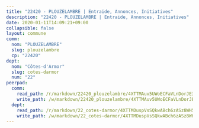 ```yaml
---
title: "22420 - PLOUZELAMBRE | Entraide, Annonces, Initiatives"
description: "22420 - PLOUZELAMBRE | Entraide, Annonces, Initiatives"
date: 2020-01-11T14:09:21+09:00
collapsible: false
layout: commune
comm:
  nom: "PLOUZELAMBRE"
  slug: plouzelambre
  cp: "22420"
dept:
  nom: "Côtes-d'Armor"
  slug: cotes-darmor
  num: "22"
peerpad:
  comm:
    read_path: /r/markdown/22420_plouzelambre/4XTTMAuv5UWoECFaVLnDorJE3vNkw99i4kMfe185DNWievJY8
    write_path: /w/markdown/22420_plouzelambre/4XTTMAuv5UWoECFaVLnDorJE3vNkw99i4kMfe185DNWievJY8-K3TgUHVQtnqSCAxctmZLwJ9gcVmeUJSVJeebFFXkmWkghD65oknjPMqpHPo7MsnFNs4kayJcLwKc5eLuYxzzCq6iZ9NVeybHC4RSKLd9DqSfciwTH6pDyrAVRC9ocKCKvn46kJ2c
  dept:
    read_path: /r/markdown/22_cotes-darmor/4XTTMDuspVsSQkwABch6zASz8WH5mbMPSrinmYAX4KcTzMgsX
    write_path: /w/markdown/22_cotes-darmor/4XTTMDuspVsSQkwABch6zASz8WH5mbMPSrinmYAX4KcTzMgsX-K3TgU3sS8ueKv4Q8KEnFcuQ9PTq8bGUsSmyC8Rvj5cRp7aMtU3hS56ihQ84QeUVVtQAJav5GRzGrvcoutncmWq1kr1RqDhyLQ3ypMLkJSmBdsKyWe6WFEkRXjLQGHQtrHZm3Afho
---
```


